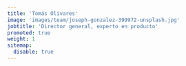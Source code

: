 ```yaml
---
title: 'Tomás Olivares'
image: 'images/team/joseph-gonzalez-399972-unsplash.jpg'
jobtitle: 'Director general, experto en producto'
promoted: true
weight: 1
sitemap:
  disable: true
---
```

